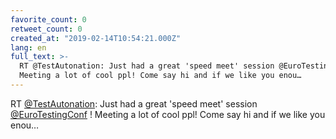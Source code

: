 ```yaml
---
favorite_count: 0
retweet_count: 0
created_at: "2019-02-14T10:54:21.000Z"
lang: en
full_text: >-
  RT @TestAutonation: Just had a great 'speed meet' session @EuroTestingConf !
  Meeting a lot of cool ppl! Come say hi and if we like you enou…
---
```


RT [@TestAutonation](https://twitter.com/TestAutonation): Just had a great
'speed meet' session [@EuroTestingConf](https://twitter.com/EuroTestingConf) !
Meeting a lot of cool ppl! Come say hi and if we like you enou…
